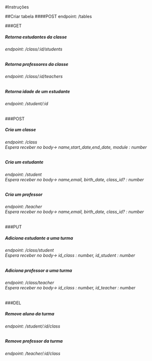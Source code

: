 #Instruções

##Criar tabela ####POST
endpoint: /tables 

###GET

<h5>Retorna estudantes da classe</h5>
<h6>
	endpoint: /class/:id/students
</h6>

<h5>Retorna professores da classe</h5>
<h6>
endpoint: /class/:id/teachers
</h6>

<h5>Retorna idade de um estudante</h5>
<h6>
endpoint: /student/:id
</h6>

###POST

<h5>Cria um classe</h5>
<h6>
endpoint: /class <br>
Espera receber no body-> name,start_date,end_date, module : number
</h6>

<h5>Cria um estudante</h5>
<h6>
endpoint: /student <br>
Espera receber no body-> name,email, birth_date, class_id? : number
</h6>

<h5>Cria um professor</h5>
<h6>
endpoint: /teacher <br>
Espera receber no body-> name,email, birth_date, class_id? : number
</h6>

###PUT

<h5>Adiciona estudante a uma turma</h5>
<h6>
endpoint: /class/student <br>
Espera receber no body-> id_class : number, id_student : number
</h6>

<h5>Adiciona professor a uma turma</h5>
<h6>
endpoint: /class/teacher <br>
Espera receber no body-> id_class : number, id_teacher : number
</h6>

###DEL
<h5>Remove aluno da turma</h5>
<h6>
endpoint: /student/:id/class
</h6>
<h5>Remove professor da turma</h5>
<h6>
endpoint: /teacher/:id/class
</h6>
